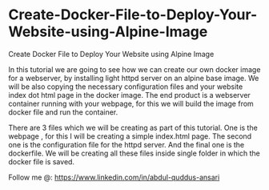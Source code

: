 # Create-Docker-File-to-Deploy-Your-Website-using-Alpine-Image
Create Docker File to Deploy Your Website using Alpine Image

In this tutorial we are going to see how we can create our own docker image for a webserver, by installing light httpd server on an alpine base image. We will be also copying the necessary configuration files and your website index dot html page in the docker image. The end product is a webserver container running with your webpage, for this we will build the image from docker file and run the container.

There are 3 files which we will be creating as part of this tutorial. One is the webpage , for this I will be creating a simple index.html page. The second one is the configuration file for the httpd server. And the final one is the dockerfile. We will be creating all these files inside single folder in which the docker file is saved.


Follow me @: 
https://www.linkedin.com/in/abdul-quddus-ansari 
